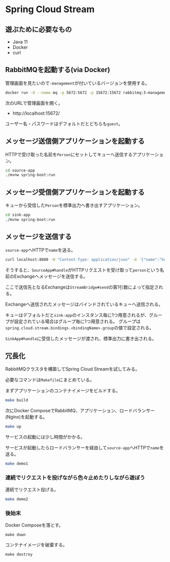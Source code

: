 # Spring Cloud Stream

## 遊ぶために必要なもの

- Java 11
- Docker
- curl

## RabbitMQを起動する(via Docker)

管理画面を見たいので`-management`が付いているバージョンを使用する。

```sh
docker run -d --name mq -p 5672:5672 -p 15672:15672 rabbitmq:3-management
```

次のURLで管理画面を開く。

- http://localhost:15672/

ユーザー名・パスワードはデフォルトだとどちらも`guest`。

## メッセージ送信側アプリケーションを起動する

HTTPで受け取った名前を`Person`にセットしてキューへ送信するアプリケーション。

```sh
cd source-app
./mvnw spring-boot:run
```

## メッセージ受信側アプリケーションを起動する

キューから受信した`Person`を標準出力へ書き出すアプリケーション。

```sh
cd sink-app
./mvnw spring-boot:run
```

## メッセージを送信する

`source-app`へHTTPで`name`を送る。

```sh
curl localhost:8080 -H "Content-Type: application/json" -d '{"name":"hoge"}'
```

そうすると、`SourceApp#handle`がHTTPリクエストを受け取って`person`という名前のExchangeへメッセージを送信する。

ここで送信先となるExchangeは`StreamBridge#send`の第1引数によって指定される。

Exchangeへ送信されたメッセージはバインドされているキューへ送信される。

キューはデフォルトだと`sink-app`のインスタンス毎に1つ用意されるが、グループが設定されている場合はグループ毎に1つ用意される。
グループは`spring.cloud.stream.bindings.<bindingName>.group`の値で設定される。

`SinkApp#handle`に受信したメッセージが渡され、標準出力に書き出される。

## 冗長化

RabbitMQクラスタを構築してSpring Cloud Streamを試してみる。

必要なコマンドは`Makefile`にまとめている。

まずアプリケーションのコンテナイメージをビルドする。

```sh
make build
```

次にDocker ComposeでRabbitMQ、アプリケーション、ロードバランサー(Nginx)を起動する。

```sh
make up
```

サービスの起動には少し時間がかかる。


サービスが起動したらロードバランサーを経由して`source-app`へHTTPで`name`を送る。

```sh
make demo1
```

### 連続でリクエストを投げながら色々止めたりしながら遊ぼう

連続でリクエスト投げる。

```sh
make demo2
```

### 後始末

Docker Composeを落とす。

```
make down
```

コンテナイメージを破棄する。

```
make destroy
```
